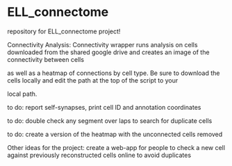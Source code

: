# ELL_connectome
repository for ELL_connectome project!

Connectivity Analysis:
Connectivity wrapper runs analysis on cells downloaded from the shared google drive and creates an image of the connectivity between cells

as well as a heatmap of connections by cell type. Be sure to download the cells locally and edit the path at the top of the script to your 

local path. 

to do: report self-synapses, print cell ID and annotation coordinates

to do: double check any segment over laps to search for duplicate cells

to do: create a version of the heatmap with the unconnected cells removed


Other ideas for the project:
create a web-app for people to check a new cell against previously reconstructed cells online to avoid duplicates

